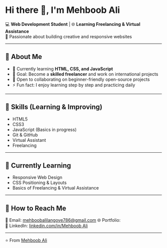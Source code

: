 # Hi there 👋, I'm Mehboob Ali  

💻 **Web Development Student** | 🌐 **Learning Freelancing & Virtual Assistance**  
🚀 Passionate about building creative and responsive websites  

---

## 🔹 About Me  
- 🌱 Currently learning **HTML, CSS, and JavaScript**  
- 🎯 Goal: Become a **skilled freelancer** and work on international projects  
- 🤝 Open to collaborating on beginner-friendly open-source projects  
- ⚡ Fun fact: I enjoy learning step by step and practicing daily  

---

## 🔹 Skills (Learning & Improving)  
- HTML5  
- CSS3  
- JavaScript (Basics in progress)  
- Git & GitHub
- Virtual Assistant
- Freelancing  

---

## 🔹 Currently Learning  
- Responsive Web Design  
- CSS Positioning & Layouts  
- Basics of Freelancing & Virtual Assistance  

---

## 🔹 How to Reach Me  
📧 Email: mehboobalilangove786@gmail.com 
🌐 Portfolio:  
💼 LinkedIn: [linkedin.com/in/Mehboob Ali](#)  

---

⭐️ From [Mehboob Ali](https://github.com/Mehboob-Ali-Romeo)  
